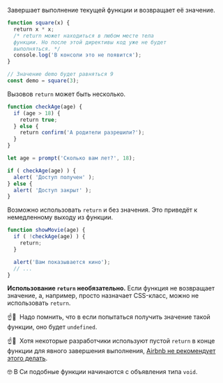 Завершает выполнение текущей функции и возвращает её значение.

```javascript
function square(x) {
  return x * x;
  /* return может находиться в любом месте тела
  функции. Но после этой директивы код уже не будет
  выполняться. */
  console.log('В консоли это не появится');
}

// Значение demo будет равняться 9
const demo = square(3);
```

Вызовов `return` может быть несколько.

```javascript
function checkAge(age) {
  if (age > 18) {
    return true;
  } else {
    return confirm('А родители разрешили?');
  }
}

let age = prompt('Сколько вам лет?', 18);

if ( checkAge(age) ) {
  alert( 'Доступ получен' );
} else {
  alert( 'Доступ закрыт' );
}
```

Возможно использовать `return` и без значения. Это приведёт к немедленному выходу из функции.

```javascript
function showMovie(age) {
  if ( !checkAge(age) ) {
    return;
  }

  alert('Вам показывается кино');
  // ...
}
```

**Использование `return` необязательно.** Если функция не возвращает значение, а, например, просто назначает CSS-класс, можно не использовать `return`.

☝️🧐  Надо помнить, что в если попытаться получить значение такой функции, оно будет `undefined`.

☝️🧐  Хотя некоторые разработчики используют пустой `return` в конце функции для явного завершения выполнения, [Airbnb не рекомендует этого делать](https://eslint.org/docs/rules/no-useless-return).

🤓 В Си подобные функции начинаются с объявления типа `void`.

